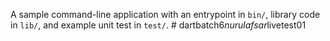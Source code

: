 A sample command-line application with an entrypoint in `bin/`, library code
in `lib/`, and example unit test in `test/`.
#   d a r t b a t c h 6 _ n u r u l a f s a r _ l i v e t e s t 0 1  
 